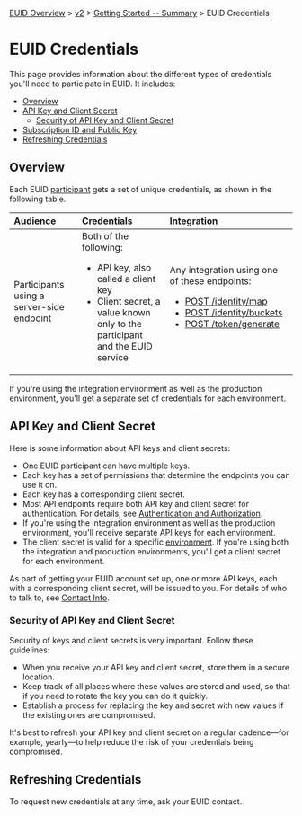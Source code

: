 [EUID Overview](../../../README.md) > [v2](../summary-doc-v2.md) > [Getting Started -- Summary](gs-summary.md) > EUID Credentials

# EUID Credentials

This page provides information about the different types of credentials you'll need to participate in EUID. It includes:

* [Overview](#overview)
* [API Key and Client Secret](#api-key-and-client-secret)
  * [Security of API Key and Client Secret](#security-of-api-key-and-client-secret)
* [Subscription ID and Public Key](#subscription-id-and-public-key)
* [Refreshing Credentials](#refreshing-credentials)

## Overview

Each EUID <a href="../../../README.md#participants">participant</a> gets a set of unique credentials, as shown in the following table.

| Audience | Credentials | Integration |
| :--- | :--- | :--- |
| Participants using a server-side endpoint | Both of the following:<ul><li>API key, also called a client key</li><li>Client secret, a value known only to the participant and the EUID service</li></ul> | Any integration using one of these endpoints: <ul><li>[POST&nbsp;/identity/map](../endpoints/post-identity-map.md)</li><li>[POST&nbsp;/identity/buckets](../endpoints/post-identity-buckets.md)</li><li>[POST&nbsp;/token/generate](../endpoints/post-token-generate.md)</li></ul> |

If you're using the integration environment as well as the production environment, you'll get a separate set of credentials for each environment.

## API Key and Client Secret

Here is some information about API keys and client secrets:
- One EUID participant can have multiple keys.
- Each key has a set of permissions<!-- (link removed for EUID) --> that determine the endpoints you can use it on.
- Each key has a corresponding client secret.
- Most API endpoints require both API key and client secret for authentication. For details, see [Authentication and Authorization](gs-auth.md).
- If you're using the integration environment as well as the production environment, you'll receive separate API keys for each environment.
- The client secret is valid for a specific [environment](gs-environments.md). If you're using both the integration and production environments, you'll get a client secret for each environment.

As part of getting your EUID account set up, one or more API keys, each with a corresponding client secret, will be issued to you. For details of who to talk to, see [Contact Info](gs-account-setup.md#contact-info).

### Security of API Key and Client Secret

Security of keys and client secrets is very important. Follow these guidelines:

- When you receive your API key and client secret, store them in a secure location.
- Keep track of all places where these values are stored and used, so that if you need to rotate the key you can do it quickly.
- Establish a process for replacing the key and secret with new values if the existing ones are compromised.

It's best to refresh your API key and client secret on a regular cadence&#8212;for example, yearly&#8212;to help reduce the risk of your credentials being compromised.

## Refreshing Credentials

To request new credentials at any time, ask your EUID contact.
